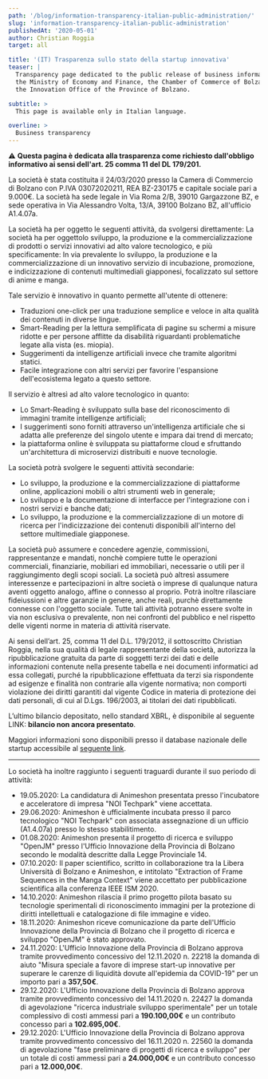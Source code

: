 ```yaml
---
path: '/blog/information-transparency-italian-public-administration/'
slug: 'information-transparency-italian-public-administration'
publishedAt: '2020-05-01'
author: Christian Roggia
target: all

title: '(IT) Trasparenza sullo stato della startup innovativa'
teaser: |
  Transparency page dedicated to the public release of business information as required by
  the Ministry of Economy and Finance, the Chamber of Commerce of Bolzano, and
  the Innovation Office of the Province of Bolzano.

subtitle: >
  This page is available only in Italian language.

overline: >
  Business transparency
---
```


:warning: **Questa pagina è dedicata alla trasparenza come richiesto dall'obbligo informativo ai sensi dell'art. 25 comma 11 del DL 179/201.**

La società è stata costituita il 24/03/2020 presso la Camera di Commercio di Bolzano con P.IVA 03072020211, REA BZ-230175 e capitale sociale pari a 9.000€.
La società ha sede legale in Via Roma 2/B, 39010 Gargazzone BZ, e sede operativa in Via Alessandro Volta, 13/A, 39100 Bolzano BZ, all'ufficio A1.4.07a.

La società ha per oggetto le seguenti attività, da svolgersi direttamente:
La società ha per oggettolo sviluppo, la produzione e la commercializzazione di prodotti o servizi innovativi ad alto valore tecnologico, e più specificamente: In via prevalente lo sviluppo, la produzione e la commercializzazione di un innovativo servizio di incubazione, promozione, e indicizzazione di contenuti multimediali giapponesi, focalizzato sul settore di anime e manga.

Tale servizio è innovativo in quanto permette all'utente di ottenere:
- Traduzioni one-click per una traduzione semplice e veloce in alta qualità dei contenuti in diverse lingue.
- Smart-Reading per la lettura semplificata di pagine su schermi a misure ridotte e per persone afflitte da disabilità riguardanti problematiche legate alla vista (es. miopia).
- Suggerimenti da intelligenze artificiali invece che tramite algoritmi statici.
- Facile integrazione con altri servizi per favorire l'espansione dell'ecosistema legato a questo settore.

Il servizio è altresì ad alto valore tecnologico in quanto:
- Lo Smart-Reading è sviluppato sulla base del riconoscimento di immagini tramite intelligenze artificiali;
- I suggerimenti sono forniti attraverso un'intelligenza artificiale che si adatta alle preferenze del singolo utente e impara dai trend di mercato;
- la piattaforma online è sviluppata su piattaforme cloud e sfruttando un'architettura di microservizi distribuiti e nuove tecnologie.

La società potrà svolgere le seguenti attività secondarie:
- Lo sviluppo, la produzione e la commercializzazione di piattaforme online, applicazioni mobili o altri strumenti web in generale;
- Lo sviluppo e la documentazione di interfacce per l'integrazione con i nostri servizi e banche dati;
- Lo sviluppo, la produzione e la commercializzazione di un motore di ricerca per l'indicizzazione dei contenuti disponibili all'interno del settore multimediale giapponese.

La società può assumere e concedere agenzie, commissioni, rappresentanze e mandati, nonchè compiere tutte le operazioni commerciali, finanziarie, mobiliari ed immobiliari, necessarie o utili per il raggiungimento degli scopi sociali.
La società può altresì assumere interessenze e partecipazioni in altre società o imprese di qualunque natura aventi oggetto analogo, affine o connesso al proprio.
Potrà inoltre rilasciare fideiussioni e altre garanzie in genere, anche reali, purchè direttamente connesse con l'oggetto sociale.
Tutte tali attività potranno essere svolte in via non esclusiva o prevalente, non nei confronti del pubblico e nel rispetto delle vigenti norme in materia di attività riservate.

Ai sensi dell’art. 25, comma 11 del D.L. 179/2012, il sottoscritto Christian Roggia, nella sua qualità di legale rappresentante della società, autorizza la ripubblicazione gratuita da parte di soggetti terzi dei dati e delle informazioni contenute nella presente tabella e nei documenti informatici ad essa collegati, purché la ripubblicazione effettuata da terzi sia rispondente ad esigenze e finalità non contrarie alla vigente normativa; non comporti violazione dei diritti garantiti dal vigente Codice in materia di protezione dei dati personali, di cui al D.Lgs. 196/2003, ai titolari dei dati ripubblicati.

L’ultimo bilancio depositato, nello standard XBRL, è disponibile al seguente LINK: **bilancio non ancora presentato**.

Maggiori informazioni sono disponibili presso il database nazionale delle startup accessibile al [seguente link](http://startup.registroimprese.it/isin/dettaglioStartup?0&id=KXU3bCJQBfS92AJOXqJVKg%2BWN%2BruCCEiwqwlVA/how%3D%3D).

---
Lo società ha inoltre raggiunto i seguenti traguardi durante il suo periodo di attività:

- 19.05.2020: La candidatura di Animeshon presentata presso l'incubatore e acceleratore di impresa "NOI Techpark" viene accettata.
- 29.06.2020: Animeshon è ufficialmente incubata presso il parco tecnologico "NOI Techpark" con associata assegnazione di un ufficio (A1.4.07a) presso lo stesso stabilitimento.
- 01.08.2020: Animeshon presenta il progetto di ricerca e sviluppo "OpenJM" presso l'Ufficio Innovazione della Provincia di Bolzano secondo le modalità descritte dalla Legge Provinciale 14.
- 07.10.2020: Il paper scientifico, scritto in collaborazione tra la Libera Università di Bolzano e Animeshon, e intitolato "Extraction of Frame Sequences in the Manga Context" viene accettato per pubblicazione scientifica alla conferenza IEEE ISM 2020.
- 14.10.2020: Animeshon rilascia il primo progetto pilota basato su tecnologie sperimentali di riconoscimento immagini per la protezione di diritti intellettuali e catalogazione di file immagine e video.
- 18.11.2020: Animeshon riceve comunicazione da parte dell'Ufficio Innovazione della Provincia di Bolzano che il progetto di ricerca e sviluppo "OpenJM" è stato approvato.
- 24.11.2020: L'Ufficio Innovazione della Provincia di Bolzano approva tramite provvedimento concessivo del 12.11.2020 n. 22218 la domanda di aiuto "Misura speciale a favore di imprese start-up innovative per superare le carenze di liquidità dovute all'epidemia da COVID-19" per un importo pari a **357,50€**.
- 29.12.2020: L'Ufficio Innovazione della Provincia di Bolzano approva tramite provvedimento concessivo del 14.11.2020 n. 22427 la domanda di agevolazione "ricerca industriale sviluppo sperimentale" per un totale complessivo di costi ammessi pari a **190.100,00€** e un contributo concesso pari a **102.695,00€**.
- 29.12.2020: L'Ufficio Innovazione della Provincia di Bolzano approva tramite provvedimento concessivo del 16.11.2020 n. 22560 la domanda di agevolazione "fase preliminare di progetti di ricerca e sviluppo" per un totale di costi ammessi pari a **24.000,00€** e un contributo concesso pari a **12.000,00€**.